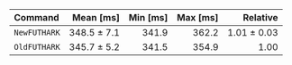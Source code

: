 | Command | Mean [ms] | Min [ms] | Max [ms] | Relative |
|:---|---:|---:|---:|---:|
| `NewFUTHARK` | 348.5 ± 7.1 | 341.9 | 362.2 | 1.01 ± 0.03 |
| `OldFUTHARK` | 345.7 ± 5.2 | 341.5 | 354.9 | 1.00 |
